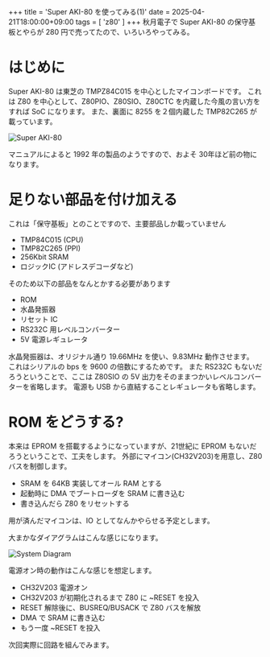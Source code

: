 +++
title = 'Super AKI-80 を使ってみる(1)'
date = 2025-04-21T18:00:00+09:00
tags =  [ 'z80' ]
+++
秋月電子で Super AKI-80 の保守基板とやらが 280 円で売ってたので、いろいろやってみる。

# はじめに

Super AKI-80 は東芝の TMPZ84C015 を中心としたマイコンボードです。
これは Z80 を中心として、Z80PIO、Z80SIO、Z80CTC を内蔵した今風の言い方をすれば SoC になります。
また、裏面に 8255 を２個内蔵した TMP82C265 が載っています。

![Super AKI-80](/images/aki80-00.jpg)

マニュアルによると 1992 年の製品のようですので、およそ 30年ほど前の物になります。

# 足りない部品を付け加える

これは「保守基板」とのことですので、主要部品しか載っていません

- TMP84C015 (CPU)
- TMP82C265 (PPI)
- 256Kbit SRAM
- ロジックIC (アドレスデコーダなど)

そのため以下の部品をなんとかする必要があります

- ROM
- 水晶発振器
- リセット IC
- RS232C 用レベルコンバーター
- 5V 電源レギュレータ

水晶発振器は、オリジナル通り 19.66MHz を使い、9.83MHz 動作させます。
これはシリアルの bps を 9600 の倍数にするためです。
また RS232C もないだろうということで、ここは Z80SIO の 5V 出力をそのままつかいレベルコンバーターを省略します。
電源も USB から直結することレギュレータも省略します。

# ROM をどうする?

本来は EPROM を搭載するようになっていますが、21世紀に EPROM もないだろうということで、工夫をします。
外部にマイコン(CH32V203)を用意し、Z80 バスを制御します。

- SRAM を 64KB 実装してオール RAM とする
- 起動時に DMA でブートローダを SRAM に書き込む
- 書き込んだら Z80 をリセットする

用が済んだマイコンは、IO としてなんかやらせる予定とします。

大まかなダイアグラムはこんな感じになります。

![System Diagram](/images/aki80-01.png)

電源オン時の動作はこんな感じを想定します。

- CH32V203 電源オン
- CH32V203 が初期化されるまで Z80 に ~RESET を投入
- RESET 解除後に、BUSREQ/BUSACK で Z80 バスを解放
- DMA で SRAM に書き込む
- もう一度 ~RESET を投入

次回実際に回路を組んでみます。